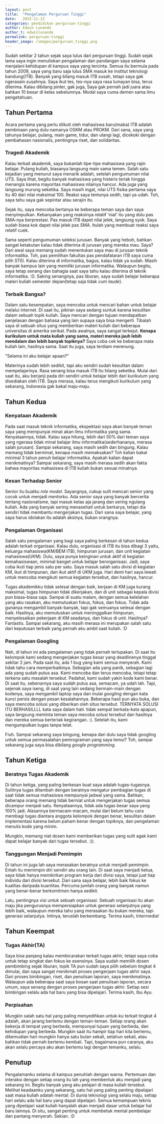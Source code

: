 ```yaml
---
layout: post
title:  "Pengalaman Perguruan Tinggi"
date:   2015-11-12
categories: pendidikan perguruan-tinggi
author: Edwin Lunando
author_t: edwinlunando
permalink: perguruan-tinggi
header_image: /images/perguruan_tinggi.png
---
```


Sudah sekitar 2 tahun sejak saya lulus dari perguruan tinggi. Sudah sejak lama saya ingin menuliskan pengalaman dan pandangan saya selama menjalani kehidupan di kampus saya yang tercinta. Semua itu bermula pada tahun 2009, saya yang baru saja lulus SMA masuk ke Institut teknologi bandung(ITB). Banyak yang bilang masuk ITB susah, tetapi saya gak ngerasain susahnya. Saya ikut tes, tes-nya saya rasa lumayan bisa, terus diterima. Kalau dibilang pinter, gak juga, Saya gak pernah jadi juara atau bahkan 10 besar di kelas sebelumnya. Modal saya cuma demen sama ilmu pengetahuan.

## Tahun Pertama

Acara pertama yang perlu diikuti oleh mahasiswa baru(maba) ITB adalah pembinaan yang dulu namanya OSKM atau PROKM. Dari sana, saya yang tahunya belajar, pulang, main game, tidur, dan ulangi lagi, dicekoki dengan pembahasan nasionalis, pentingnya riset, dan solidaritas.

### Tragedi Akademik

Kalau terkait akademik, saya bukanlah tipe-tipe mahasiswa yang rajin belajar. Pulang kuliah, biasanya langsung main sama temen. Salah satu kejadian yang menurut saya menarik adalah, setelah pengumuman nilai UTS. Saya lihat, begitu banyak mahasiswa yang histeris teriak hingga menangis karena mayoritas mahasiswa nilainya hancur. Ada juga yang langsung murung seketika. Saya masih ingat, nilai UTS fisika pertama saya itu 40 dari nilai maksimal 100. Reaksi saya tentunya sedih, tapi ya udah. Toh, saya tahu saya gak sepintar atau serajin itu.

Sejak itu, saya mencoba bertanya ke beberapa teman saya dan saya menyimpulkan. Kebanyakan yang reaksinya relatif 'niat' itu yang dulu pas SMA-nya berprestasi. Pas masuk ITB dapet nilai jelek, langsung syok. Saya sudah biasa kok dapet nilai jelek pas SMA. Itulah yang membuat reaksi saya relatif cuek.

Sama seperti pengumuman seleksi jurusan. Banyak yang heboh, bahkan sangat ketakutan kalau tidak diterima di jurusan yang mereka mau. Saya? Dari awal saya memang sudah menentukan saya mau di jurusan teknik informatika. Toh, pas pemilihan fakultas pas pendafataran ITB saya cuma pilih STEI. Kalau diterima di informatika, bagus, kalau tidak ya sudah. Masih banyak kampus lain yang memiliki jurusan informatika. Walaupun begitu, saya tetap senang dan bahagia saat saya tahu kalau diterima di teknik informatika. :D. Saking senangnya, pas liburan, saya sudah belajar beberapa materi kuliah semester depan(tetap saja tidak *cum laude*).

### Terbaik Bangsa?

Dalam satu kesempatan, saya mencoba untuk mencari bahan untuk belajar melalui internet. Di saat itu, pikiran saya sedang suntuk karena kesulitan dalam sebuah topik kuliah. Saya mencari dengan tujuan mendapatkan penjelasan dengan bahasa yang lain supaya saya bisa mengerti. Tibalah saya di sebuah situs yang memberikan materi kuliah dari beberapa universitas di amerika serikat. Pada awalnya, saya sangat terkejut. **Kenapa kurikulum untuk mata kuliah yang sama, materi mereka jauh lebih mendalam dan lebih banyak topiknya?** Saya coba cek ke beberapa mata kuliah lain, hasilnya sama. Saat itu juga, saya terdiam merenung.

"Selama ini aku belajar apaan?"

Materinya sudah lebih sedikit, tapi aku sendiri sudah kesulitan dalam mempelajarinya. Rasa senang bisa masuk ITB itu hilang seketika. Mulai dari saat itu, aku berjanji pada diri sendiri untuk belajar lebih dari kurikulum yang disediakan oleh ITB. Saya merasa, kalau terus mengikuti kurikulum yang sekarang, Indonesia gak bakal maju-maju.

## Tahun Kedua

### Kenyataan Akademik

Pada saat masuk teknik informatika, ekspektasi saya akan banyak teman saya yang mempunyai minat akan ilmu informatika yang sama. Kenyataannya, tidak. Kalau saya hitung, lebih dari 50% dari teman saya yang ngerasa tidak minat belajar ilmu informatika(sederhananya, merasa salah jurusan). Sampai sekarang, saya masih sedih dan bingung. Kalau memang tidak berminat, kenapa masih memaksakan? Toh kalian bakal minimal 3 tahun penuh belajar informatika. Apakah kalian dapat menikmatinya? Sampai sekarang, saya masih merasa sedih akan fakta bahwa mayoritas mahasiswa di ITB kuliah bukan sesuai minatnya.

### Kesan Terhadap Senior

Senior itu buatku *role model*. Sayangnya, cukup sulit mencari senior yang cocok untuk menjadi mentorku. Ada senior saya yang banyak bercerita tentang nasionalisme, tapi masuk kelas aja jarang dan sering ngulang kuliah. Ada yang banyak sering menasehati untuk berkarya, tetapi dia sendiri tidak membantu mengerjakan tugas. Dari sana saya belajar, yang saya harus idolakan itu adalah aksinya, bukan orangnya.

### Pengalaman Organisasi

Salah satu pengalaman yang bagi saya paling berkesan di tahun kedua adalah terkait organisasi. Kalau dulu, organisasi di ITB itu bisa dibagi 3 yaitu, keluarga mahasiswa(KM/BEM ITB), himpunan jurusan, dan unit kegiatan mahasiswa(UKM). Dulu, saya punya keinginan untuk aktif di kegiatan kemahasiswaan, minimal banget untuk belajar berorganisasi. Jadi, saya coba ikuti tiap jenis satu per satu. Saya masuk salah satu divisi di kegiatan KM, ikut di himpunan, dan ikut aktif di UKM juga. Hari demi hari saya lewati untuk mencoba mengikuti semua kegiatan tersebut, dan hasilnya, hancur.

Tugas akademikku tidak selesai dengan baik, kerjaan di KM juga kurang maksimal, tugas himpunan tidak dikerjakan, dan di unit sebagai kepala divisi pun biasa-biasa saja. Sampai di suatu malam, dengan semua kelelahan yang aku rasakan, aku memutuskan fokus, fokus, dan fokus. Tidak ada gunanya mengambil banyak-banyak, tapi gak semuanya selesai dengan baik. Hasilnya, aku memutuskan untuk meninggalkan himpunan, menyelesaikan pekerjaan di KM seadanya, dan fokus di unit. Hasilnya? Fantastis. Sampai sekarang, aku masih merasa ini merupakan salah satu dari keputusan terbaik yang pernah aku ambil saat kuliah. :D

### Pengalaman Googling

Nah, di tahun ini ada pengalaman yang tidak pernah terlupakan. Di saat itu kelompok kami sedang mengerjakan tugas besar yang deadlinenya tinggal sekitar 2 jam. Pada saat itu, ada 1 bug yang kami semua menyerah. Kami tidak tahu cara memperbaikinya. Sebagian ada yang panik, sebagian lagi ada yang sudah putus asa. Kami mencoba dan terus mencoba, tetapi tetap terkena satu masalah tersebut. Padahal, kami sudah yakin kode kami benar. Di saat itu, sebenarnya saya sudah putus asa, semacam, ya udah lah. Tapi, sejenak saya iseng, di saat yang lain sedang bermain-main dengan kodenya, saya mengambil laptop saya dan mulai *googling* dengan kata kunci persis dengan pesan kesalahannya. Beberapa hasil pun aku buka, dan saya mencoba solusi yang diberikan oleh situs tersebut. TERNYATA SOLUSI ITU BERHASILLLL kata saya dalam hati. tidak sempat berkata-kata apapun, saya langsung meminta teman saya mecoba solusi tersebut dan hasilnya dan mereka semua berteriak kegirangan. :). Setelah itu, kami mengumpulkan tugas tanpa telat.

Fiuh. Sampai sekarang saya bingung, kenapa dari dulu saya tidak googling untuk semua permasalahan pemrograman yang saya temui? Toh, sampai sekarang juga saya bisa dibilang *google programming*.

## Tahun Ketiga

### Beratnya Tugas Akademik

Di tahun ketiga, yang paling berkesan buat saya adalah tugas-tugasnya. Sulitnya tugas ditambah dengan beratnya mengatur pembagian tugas di saat tidak semua mahasiswa mempunyai jadwal yang sama. Bahkan, beberapa orang memang tidak berniat untuk mengerjakan tugas semua dicampur menjadi satu. Kenyataannya, tidak ada tugas besar saya yang 100% jadi. Alasannya bermacam-macam, mulai dari belum tahu cara membagi tugas diantara anggota kelompok dengan benar, kesulitan dalam implementasi karena belum paham benar dengan topiknya, dan pengelaman menulis kode yang minim.

Mungkin, memang niat dosen kami memberikan tugas yang sulit agak kami dapat belajar banyak dari tugas tersebut. :)).

### Tanggungan Menjadi Pemimpin

Di tahun ini juga lah saya merasakan beratnya untuk menjadi pemimpin. Entah itu memimpin diri sendiri atu orang lain. Di saat saya menjadi ketua, saya tidak hanya memikirkan program kerja dari divisi saya, tetapi juat tiap individu dari divisi tersebut. Dari sana saya belajar, lebih baik fokus ke kualitas daripada kuantitas. Percuma jumlah orang yang banyak namun yang benar-benar berkomitmen hanya sedikit.

Lalu, pentingnya visi untuk sebuah organisasi. Sebuah organisasi itu akan maju jika pengurusnya mempersiapkan untuk generasi selanjutnya yang lebih baik, walaupun mereka tahu yang merasakan itu bukan mereka, tapi generasi selanjutya. Intinya, teruslah berkembang. Terima kasih, Intermedia!

## Tahun Keempat

### Tugas Akhir(TA)

Saya bisa panjang kalau membicarakan terkait tugas akhir, tetapi saya coba untuk tetap singkat dan fokus ke esensinya. Saya sudah memilih dosen pembimbing sejak liburan, topik TA pun sudah saya pilih sebelum tingkat 4 dimulai, dan saya sangat menikmati proses pengerjaan tugas akhir saya. Dari proses bimbingan, riset, dan penulisan laporan, saya menikmatinya. Walaupun ada beberapa saat saya bosan saat penulisan laporan, secara umum, saya senang dengan proses pengerjaan tugas akhir. Setiap sesi bimbingan selalu ada hal baru yang bisa dipelajari. Terima kasih, Ibu Ayu.

### Perpisahan

Mungkin salah satu hal yang paling menyedihkan untuk-ku terkait tingkat 4 adalah, akan jarang bertemu dengan teman-teman. Setiap orang akan bekerja di tempat yang berbeda, mempunyai tujuan yang berbeda, dan kehidupan yang berbeda. Mungkin saat itu hampir tiap hari kita bertemu, dikemudian hari mungkin hanya satu bulan sekali, setahun sekali, atau bahkan tidak pernah bertemu kembali. Tapi, bagaimana pun caranya, aku akan selalu percaya aku akan bertemu lagi dengan temanku, selalu.

## Penutup

Pengalamanku selama di kampus penuhlah dengan warna. Pertemuan dan interaksi dengan setiap orang itu lah yang membentuk aku menjadi yang sekarang ini. Begitu banyak yang aku pelajari di masa kuliah tersebut. Melihat keadaanku yang sekarang, satu hal yang paling penting dipelajari saat masa kuliah adalah mental. Di dunia teknologi yang selalu maju, setiap hari selalu ada hal baru yang dapat dipelajari. Semua kemampuan teknis yang dipelajari saat kuliah hanyalah akan menjadi dasar untuk belajar hal baru lainnya.  Di situ, sangat penting untuk membetuk mental pembelajar dan pantang menyerah. Sekian. :D
